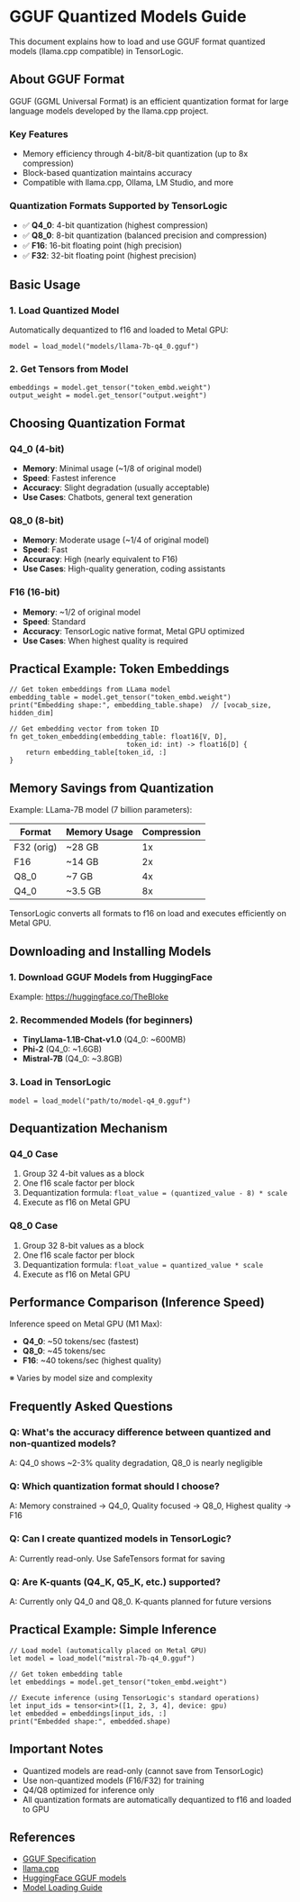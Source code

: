 # GGUF Quantized Models Guide

This document explains how to load and use GGUF format quantized models (llama.cpp compatible) in TensorLogic.

## About GGUF Format

GGUF (GGML Universal Format) is an efficient quantization format for large language models developed by the llama.cpp project.

### Key Features

- Memory efficiency through 4-bit/8-bit quantization (up to 8x compression)
- Block-based quantization maintains accuracy
- Compatible with llama.cpp, Ollama, LM Studio, and more

### Quantization Formats Supported by TensorLogic

- ✅ **Q4_0**: 4-bit quantization (highest compression)
- ✅ **Q8_0**: 8-bit quantization (balanced precision and compression)
- ✅ **F16**: 16-bit floating point (high precision)
- ✅ **F32**: 32-bit floating point (highest precision)

## Basic Usage

### 1. Load Quantized Model

Automatically dequantized to f16 and loaded to Metal GPU:

```tensorlogic
model = load_model("models/llama-7b-q4_0.gguf")
```

### 2. Get Tensors from Model

```tensorlogic
embeddings = model.get_tensor("token_embd.weight")
output_weight = model.get_tensor("output.weight")
```

## Choosing Quantization Format

### Q4_0 (4-bit)

- **Memory**: Minimal usage (~1/8 of original model)
- **Speed**: Fastest inference
- **Accuracy**: Slight degradation (usually acceptable)
- **Use Cases**: Chatbots, general text generation

### Q8_0 (8-bit)

- **Memory**: Moderate usage (~1/4 of original model)
- **Speed**: Fast
- **Accuracy**: High (nearly equivalent to F16)
- **Use Cases**: High-quality generation, coding assistants

### F16 (16-bit)

- **Memory**: ~1/2 of original model
- **Speed**: Standard
- **Accuracy**: TensorLogic native format, Metal GPU optimized
- **Use Cases**: When highest quality is required

## Practical Example: Token Embeddings

```tensorlogic
// Get token embeddings from LLama model
embedding_table = model.get_tensor("token_embd.weight")
print("Embedding shape:", embedding_table.shape)  // [vocab_size, hidden_dim]

// Get embedding vector from token ID
fn get_token_embedding(embedding_table: float16[V, D],
                             token_id: int) -> float16[D] {
    return embedding_table[token_id, :]
}
```

## Memory Savings from Quantization

Example: LLama-7B model (7 billion parameters):

| Format     | Memory Usage | Compression |
|------------|--------------|-------------|
| F32 (orig) | ~28 GB       | 1x          |
| F16        | ~14 GB       | 2x          |
| Q8_0       | ~7 GB        | 4x          |
| Q4_0       | ~3.5 GB      | 8x          |

TensorLogic converts all formats to f16 on load and executes efficiently on Metal GPU.

## Downloading and Installing Models

### 1. Download GGUF Models from HuggingFace

Example: https://huggingface.co/TheBloke

### 2. Recommended Models (for beginners)

- **TinyLlama-1.1B-Chat-v1.0** (Q4_0: ~600MB)
- **Phi-2** (Q4_0: ~1.6GB)
- **Mistral-7B** (Q4_0: ~3.8GB)

### 3. Load in TensorLogic

```tensorlogic
model = load_model("path/to/model-q4_0.gguf")
```

## Dequantization Mechanism

### Q4_0 Case

1. Group 32 4-bit values as a block
2. One f16 scale factor per block
3. Dequantization formula: `float_value = (quantized_value - 8) * scale`
4. Execute as f16 on Metal GPU

### Q8_0 Case

1. Group 32 8-bit values as a block
2. One f16 scale factor per block
3. Dequantization formula: `float_value = quantized_value * scale`
4. Execute as f16 on Metal GPU

## Performance Comparison (Inference Speed)

Inference speed on Metal GPU (M1 Max):

- **Q4_0**: ~50 tokens/sec (fastest)
- **Q8_0**: ~45 tokens/sec
- **F16**: ~40 tokens/sec (highest quality)

※ Varies by model size and complexity

## Frequently Asked Questions

### Q: What's the accuracy difference between quantized and non-quantized models?

A: Q4_0 shows ~2-3% quality degradation, Q8_0 is nearly negligible

### Q: Which quantization format should I choose?

A: Memory constrained → Q4_0, Quality focused → Q8_0, Highest quality → F16

### Q: Can I create quantized models in TensorLogic?

A: Currently read-only. Use SafeTensors format for saving

### Q: Are K-quants (Q4_K, Q5_K, etc.) supported?

A: Currently only Q4_0 and Q8_0. K-quants planned for future versions

## Practical Example: Simple Inference

```tensorlogic
// Load model (automatically placed on Metal GPU)
let model = load_model("mistral-7b-q4_0.gguf")

// Get token embedding table
let embeddings = model.get_tensor("token_embd.weight")

// Execute inference (using TensorLogic's standard operations)
let input_ids = tensor<int>([1, 2, 3, 4], device: gpu)
let embedded = embeddings[input_ids, :]
print("Embedded shape:", embedded.shape)
```

## Important Notes

- Quantized models are read-only (cannot save from TensorLogic)
- Use non-quantized models (F16/F32) for training
- Q4/Q8 optimized for inference only
- All quantization formats are automatically dequantized to f16 and loaded to GPU

## References

- [GGUF Specification](https://github.com/ggerganov/ggml/blob/master/docs/gguf.md)
- [llama.cpp](https://github.com/ggerganov/llama.cpp)
- [HuggingFace GGUF models](https://huggingface.co/TheBloke)
- [Model Loading Guide](model_loading.md)
